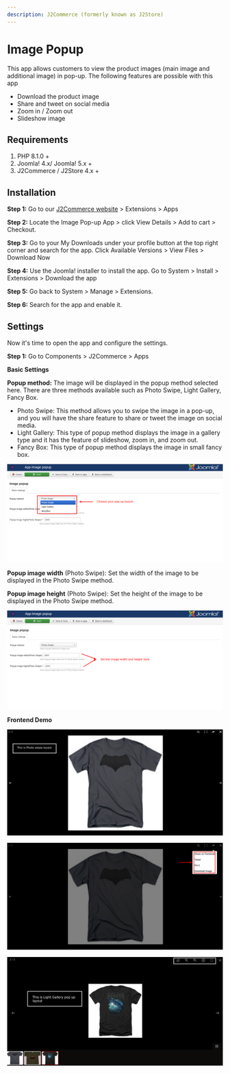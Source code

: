 ```yaml
---
description: J2Commerce (formerly known as J2Store)
---
```


# Image Popup

This app allows customers to view the product images (main image and additional image) in pop-up. The following features are possible with this app

* Download the product image
* Share and tweet on social media
* Zoom in / Zoom out
* Slideshow image

## Requirements <a href="#requirements" id="requirements"></a>

1. PHP 8.1.0 +
2. Joomla! 4.x/ Joomla! 5.x +
3. J2Commerce / J2Store 4.x +

## Installation <a href="#installation" id="installation"></a>

**Step 1:** Go to our [J2Commerce website](https://www.j2commerce.com/) > Extensions > Apps

**Step 2:** Locate the Image Pop-up App > click View Details > Add to cart > Checkout.&#x20;

**Step 3:** Go to your My Downloads under your profile button at the top right corner and search for the app. Click Available Versions > View Files > Download Now

**Step 4:** Use the Joomla! installer to install the app. Go to System > Install > Extensions > Download the app

**Step 5:** Go back to System > Manage > Extensions.

**Step 6:** Search for the app and enable it.

## Settings <a href="#settings" id="settings"></a>

Now it's time to open the app and configure the settings.&#x20;

**Step 1:** Go to Components > J2Commerce > Apps&#x20;

**Basic Settings**

**Popup method:** The image will be displayed in the popup method selected here. There are three methods available such as Photo Swipe, Light Gallery, Fancy Box.

* Photo Swipe: This method allows you to swipe the image in a pop-up, and you will have the share feature to share or tweet the image on social media.
* Light Gallery: This type of popup method displays the image in a gallery type and it has the feature of slideshow, zoom in, and zoom out.
* Fancy Box: This type of popup method displays the image in small fancy box.

![ip01](https://raw.githubusercontent.com/j2store/doc-images/master/apps/image-pop-up/image_popup_01.png)

**Popup image width** (Photo Swipe): Set the width of the image to be displayed in the Photo Swipe method.

**Popup image height** (Photo Swipe): Set the height of the image to be displayed in the Photo Swipe method.

![ip02](https://raw.githubusercontent.com/j2store/doc-images/master/apps/image-pop-up/image_popup_02.png)

**Frontend Demo**

![ip03](https://raw.githubusercontent.com/j2store/doc-images/master/apps/image-pop-up/image_popup_03.png)

![ip04](https://raw.githubusercontent.com/j2store/doc-images/master/apps/image-pop-up/image_popup_04.png)

![ip05](https://raw.githubusercontent.com/j2store/doc-images/master/apps/image-pop-up/image_popup_05.png)
